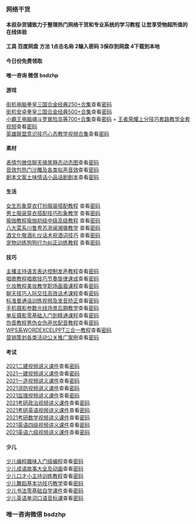 ### 网络干货
#### 本叔杂货铺致力于整理热门网络干货和专业系统的学习教程 让您享受物超所值的在线体验
#### 工具  百度网盘  方法 1点击名称 2输入密码 3保存到网盘 4下载到本地
#### 今日份免费领取  
#### 唯一咨询  微信 bsdzhp


#### 游戏

[街机电脑拳皇三国合金经典250+合集](https://pan.baidu.com/s/1tIgx0JZzvXaiSkMta2yshA)查看[密码](http://u0k.cn/f2uumu)  
[街机安卓拳皇三国合金经典500+合集](https://pan.baidu.com/s/132tQIMkwgxzBqdGL2llhMQ)查看[密码](http://u0k.cn/ejordc)  
[小霸王电脑魂斗罗冒险岛等700+合集](https://pan.baidu.com/s/15sJ8YbelQD4uRrqogv6Yeg)查看[密码](http://u0k.cn/3zayq4)  +
[王者荣耀上分技巧套路教学全套视频](https://pan.baidu.com/s/1QkSdNcXS2cyeILHJt_Xm8w)查看[密码](http://u0k.cn/lfezz3)  
[英雄联盟意识技巧心态教学视频合集](https://pan.baidu.com/s/14yqV5uFWbKr9kp6OAaGMiw)查看[密码](http://u0k.cn/vh2rez)  

#### 素材

[表情包微信聊天搞笑静态动态图](https://pan.baidu.com/s/16K-bhmNjFuOHifuCQvF6nw)查看[密码](http://u0k.cn/pyp35z)  
[音效包热门沙雕及各类拟声音效](https://pan.baidu.com/s/1Dr_PEjG6nfsLE2eQ6WO_7w)查看[密码](http://u0k.cn/fojubg)  
[剧本文案土味情话小品话剧剧本](https://pan.baidu.com/s/13AE70iGTZFxokI9OwPaM6Q)查看[密码](http://u0k.cn/k0syas)  


#### 生活

[女生形象穿衣打扮服装搭配教程](https://pan.baidu.com/s/15RV7gJoIYK8rk9ToTDaROQ) 查看[密码](http://u0k.cn/3xjqe1)   
[男士服装穿衣搭配技巧形象教学](https://pan.baidu.com/s/1bBc-oi6x5clwBC9vXakOkw) 查看[密码](http://u0k.cn/howpxk)  
[瑜伽教程瑜伽初级中级高级教程](https://pan.baidu.com/s/1XHZOYH7VyfNS6t7iCloXDg) 查看[密码](http://u0k.cn/g05sfi)  
[八大菜系川鲁粤苏浙闽湘徽教学](https://pan.baidu.com/s/1TZec3w7oeEyh6XKV7Wm1KA) 查看[密码](http://u0k.cn/ogt1hg)  
[酒文化敬酒礼仪话术祝酒词技巧](https://pan.baidu.com/s/1quF0UMfcvgK4T8QJEvW7pA) 查看[密码](http://u0k.cn/gg3zxv)  
[宠物训练狗狗行为纠正训练教程](https://pan.baidu.com/s/1Y6-IFrdQLCdmvuPjPoAX_A) 查看[密码](http://u0k.cn/k40ldb)  

#### 技巧

[主播主持语言表达控制发声教程](https://pan.baidu.com/s/1EsAtURhFO3Tx8BwUA-bjJw)查看[密码](http://u0k.cn/wim50d)  
[唱歌教程唱歌技巧节奏旋律速成](https://pan.baidu.com/s/1j35b6inuCl4wyYcZeD9fvg)查看[密码](http://u0k.cn/abpl3z)  
[化妆教程美妆教学职场画眉课程](https://pan.baidu.com/s/1La8LNd-_-g9yxRak4w9Qlg)查看[密码](http://u0k.cn/qlmdsl)  
[聊天技巧人际交往高效话术课程](https://pan.baidu.com/s/1edPHViF_81GLEcrE0ebJow)查看[密码](http://u0k.cn/bz1gg4)   
[标准普通话训练视频及发音矫正](https://pan.baidu.com/s/1oGVeNouxGBUrIzGcbenjvw)查看[密码](http://u0k.cn/f2uumu)  
[手机摄影参数光线场景后期教学](https://pan.baidu.com/s/1v6jysDLcNaJYSizNCMMCeg)查看[密码](http://u0k.cn/ejordc)  
[单反摄影零基础入门到精通课程](https://pan.baidu.com/s/108DNlbcltkQPL3HiH2JVfQ)查看[密码](http://u0k.cn/3zayq4)  
[伪音教程男伪女伪声优配音教程](https://pan.baidu.com/s/1-Swv3kJY057TxwGyjLYh3g)查看[密码](http://u0k.cn/lfezz3)     
[WPS系WORDEXCELPPT三合一教程](https://pan.baidu.com/s/1TGrhr2MrAIqvlwa0athtLw)查看[密码](http://u0k.cn/vh2rez)  
[营销策划各类活动公关推广案例](https://pan.baidu.com/s/1lOBzIxz_-ei9k63k_ly7fw)查看[密码](http://u0k.cn/pyp35z)  

#### 考试

[2021二建视频讲义课件](https://pan.baidu.com/s/1rLPkKkCbs2Xv794GcVDfsg)查看[密码](http://u0k.cn/s0buby)  
[2021一建视频讲义课件](https://pan.baidu.com/s/1TG8JYHCrcJ8dmJUAD_b75g)查看[密码](http://u0k.cn/vgrs1o)  
[2021一造视频讲义课件](https://pan.baidu.com/s/1YxQ_Vi-KxSguCwcjDTpb0g)查看[密码](http://u0k.cn/5bc4mt)  
[2021消防视频讲义课件](https://pan.baidu.com/s/1JDOlgQ5tmmPlUs704lRUFw)查看[密码](http://u0k.cn/hnhszt)  
[2021监理视频讲义课件](https://pan.baidu.com/s/18KpXgfvOuzSzR2PX8vDOgQ)查看[密码](http://u0k.cn/yulcnq)  
[2021考研政治视频讲义课件](https://pan.baidu.com/s/1HbS6dLBnVAJgfevwFAuZsQ)查看[密码](http://u0k.cn/cesqdq)  
[2021考研英语视频讲义课件](https://pan.baidu.com/s/1ad6MYS8vCc7rvH28HIcHpg)查看[密码](http://u0k.cn/ajivhk)  
[2021考研数学视频讲义课件](https://pan.baidu.com/s/1CdopwSEsW6pSHCwhOBbkzA)查看[密码](http://u0k.cn/h4hrcs)  
[2021英语四级视频讲义课件](https://pan.baidu.com/s/1cqvKKhwYI8UzrYjqqMejlQ)查看[密码](http://u0k.cn/osh3p1)  
[2021英语六级视频讲义课件](https://pan.baidu.com/s/1hOcU2GYyYq1HZgBG_OYfmw)查看[密码](http://u0k.cn/4w4ecv)  

#### 少儿

[少儿编程趣味入门级编程](https://pan.baidu.com/s/14Pgc-6hA0kSTPNOBGYztMA)查看[密码](http://u0k.cn/howpxk)  
[少儿成语故事大全及动画](https://pan.baidu.com/s/1UDFHEO4AtE_q7AnPhaz9oQ)查看[密码](http://u0k.cn/g05sfi)  
[少儿口才小主持训练教程](https://pan.baidu.com/s/14ICDBq9Nf9cVkZEPZVBLAg)查看[密码](http://u0k.cn/ogt1hg)  
[少儿舞蹈基本功技巧教学](https://pan.baidu.com/s/1dyuZLsYVorJZsXn8t49Tsw)查看[密码](http://u0k.cn/gg3zxv)  
[少儿书法零基础自学课件](https://pan.baidu.com/s/1P1W-uqkdisrk2umTf-MlOg)查看[密码](http://u0k.cn/k40ldb)  
[少儿英语单词口语音标课](https://pan.baidu.com/s/19jKavUVokdFjk5PQG6DwMQ)查看[密码](http://u0k.cn/wim50d)  


###  唯一咨询微信 bsdzhp
